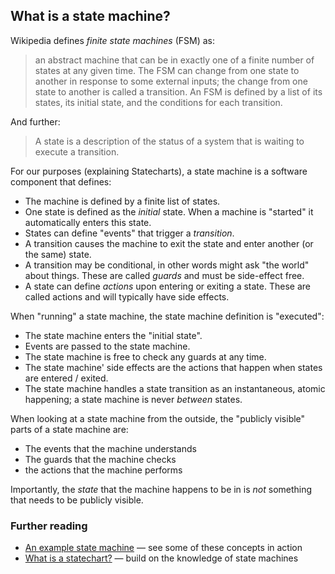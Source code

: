 ## What is a state machine?

Wikipedia defines _finite state machines_ (FSM) as:

> an abstract machine that can be in exactly one of a finite number of states at any given time. The FSM can change from one state to another in response to some external inputs; the change from one state to another is called a transition. An FSM is defined by a list of its states, its initial state, and the conditions for each transition.

And further:

> A state is a description of the status of a system that is waiting to execute a transition.

For our purposes (explaining Statecharts), a state machine is a software component that defines:

- The machine is defined by a finite list of states.
- One state is defined as the *initial* state.  When a machine is "started" it automatically enters this state.
- States can define "events" that trigger a *transition*.
- A transition causes the machine to exit the state and enter another (or the same) state.
- A transition may be conditional, in other words might ask "the world" about things.  These are called _guards_ and must be side-effect free.
- A state can define *actions* upon entering or exiting a state.  These are called actions and will typically have side effects.

When "running" a state machine, the state machine definition is "executed":

- The state machine enters the "initial state".
- Events are passed to the state machine.
- The state machine is free to check any guards at any time.
- The state machine' side effects are the actions that happen when states are entered / exited.
- The state machine handles a state transition as an instantaneous, atomic happening; a state machine is never _between_ states.

When looking at a state machine from the outside, the "publicly visible" parts of a state machine are:

- The events that the machine understands
- The guards that the machine checks
- the actions that the machine performs

Importantly, the _state_ that the machine happens to be in is _not_ something that needs to be publicly visible.

### Further reading

* [An example state machine](on-off-state-machine.html) — see some of these concepts in action 
* [What is a statechart?](what-is-a-statechart.html) — build on the knowledge of state machines
